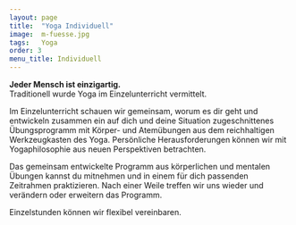 ```yaml
---
layout: page
title:  "Yoga Individuell"
image:  m-fuesse.jpg
tags:   Yoga
order: 3
menu_title: Individuell
---
```

**Jeder Mensch ist einzigartig.**  
Traditionell wurde Yoga im Einzelunterricht vermittelt.

Im Einzelunterricht schauen wir gemeinsam, worum es dir geht und entwickeln 
zusammen ein auf dich und deine Situation zugeschnittenes Übungsprogramm mit 
Körper- und Atemübungen aus dem reichhaltigen Werkzeugkasten des Yoga. 
Persönliche Herausforderungen können wir mit Yogaphilosophie aus neuen 
Perspektiven betrachten. 

Das gemeinsam entwickelte Programm aus körperlichen und mentalen Übungen kannst 
du mitnehmen und in einem für dich passenden Zeitrahmen praktizieren. Nach einer 
Weile treffen wir uns wieder und verändern oder erweitern das Programm.

Einzelstunden können wir flexibel vereinbaren.
